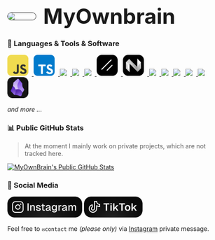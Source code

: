 <h1 style='display: flex; jsutify: center; align-items: center; gap: 1rem;'>
    <img width='64' style='border-radius: 1.5rem; border: #262626 solid 1px;' src='https://avatars.githubusercontent.com/u/81764985?v=4' />
    <span style='font-size: 3rem; font-weight: 700;'>MyOwnbrain</span>
</h1>

### 🧰 Languages & Tools & Software

<a href="https://wikipedia.org/wiki/JavaScript">
    <img width="48px" style='padding-right:8px;' src="./imgs/javascript.svg" />
</a>
<a href="https://www.typescriptlang.org/">
    <img width="48px" style='padding-right:8px;' src="./imgs/typescript.svg" />
</a>
<a href="https://nextjs.org/">
    <img width="48px" style='padding-right:8px;' src="https://cdn.jsdelivr.net/gh/devicons/devicon@latest/icons/nextjs/nextjs-original.svg" />
</a>
<a href="https://react.dev/">
    <img width="48px" style='padding-right:8px;' src="https://cdn.jsdelivr.net/gh/devicons/devicon@latest/icons/react/react-original.svg" />
</a>
<a href="https://tailwindcss.com/">
    <img width="48px" style='padding-right:8px;' src="https://cdn.jsdelivr.net/gh/devicons/devicon@latest/icons/tailwindcss/tailwindcss-original.svg" />
</a>
<a href="https://ui.shadcn.com/">
    <img width="48px" style='padding-right:8px;' src="./imgs/shadcnui.png" />
</a>
<a href="https://nyxbui.design/">
    <img width="48px" style='padding-right:8px;' src="./imgs/nyxbui.png" />
</a>
<a href="https://bun.sh/">
    <img width="48px" style='padding-right:8px;' src="https://cdn.jsdelivr.net/gh/devicons/devicon@latest/icons/bun/bun-original.svg" />
</a>
<a href="https://www.docker.com/">
    <img width="48px" style='padding-right:8px;' src="https://cdn.jsdelivr.net/gh/devicons/devicon@latest/icons/docker/docker-original-wordmark.svg" />
</a>
<a href="https://code.visualstudio.com/">
    <img width="48px" style='padding-right:8px;' src="https://cdn.jsdelivr.net/gh/devicons/devicon@latest/icons/vscode/vscode-original.svg" />
</a>
<a href="https://www.notion.so/">
    <img width="48px" style='padding-right:8px;' src="https://cdn.jsdelivr.net/gh/devicons/devicon@latest/icons/notion/notion-original.svg" />
</a>
<a href="https://www.figma.com/">
    <img width="48px" style='padding-right:8px;' src="https://cdn.jsdelivr.net/gh/devicons/devicon@latest/icons/figma/figma-original.svg" />
</a>
<a href="https://obsidian.md/">
    <img width="48px" src="./imgs/obsidian.png" />
</a>
<br />

_and more ..._

### 📊 Public GitHub Stats

> At the moment I mainly work on private projects, which are not tracked here.

[![MyOwnBrain's Public GitHub Stats](https://github-readme-stats.vercel.app/api?username=myownbrain&bg_color=37,040404,121212,040404&border_color=262626&title_color=4AD295&text_color=E0E0E0&icon_color=4AD295&border_radius=24&hide_title=false&show_icons=true&include_all_commits=true&custom_title=MyOwnBrain's%20Public%20GitHub%20Stats&)](https://github.com/MyOwnBrain)

### 📱 Social Media

[<img height='48' style='border-radius: 1rem' src="./imgs/Instagram-Badge.svg" />](https://www.instagram.com/piano.niklas/)
[<img height='48' style='border-radius: 1rem' src="./imgs/TikTok-Badge.svg" />](https://www.tiktok.com/@myownbrain37/)

Feel free to `✉️contact` me _(please only)_ via [Instagram](https://www.instagram.com/piano.niklas) private message.
